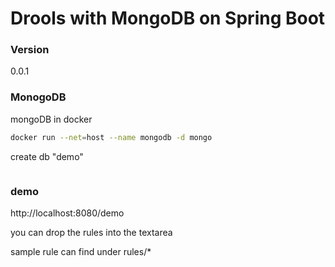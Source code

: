 # Drools with MongoDB on Spring Boot

### Version
0.0.1

### MonogoDB
mongoDB in docker
```sh
docker run --net=host --name mongodb -d mongo
```
create db "demo"
```sh

```

### demo
http://localhost:8080/demo

you can drop the rules into the textarea

sample rule can find under rules/*